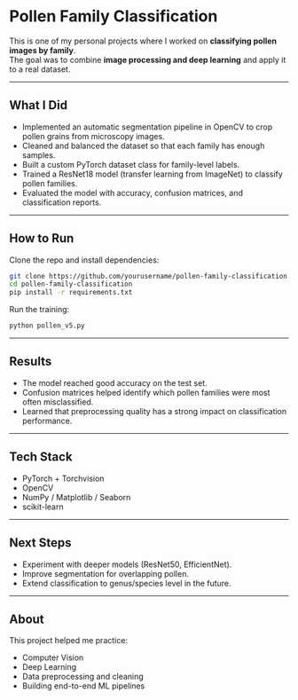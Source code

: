 # Pollen Family Classification

This is one of my personal projects where I worked on **classifying pollen images by family**.  
The goal was to combine **image processing and deep learning** and apply it to a real dataset.

---

## What I Did
- Implemented an automatic segmentation pipeline in OpenCV to crop pollen grains from microscopy images.  
- Cleaned and balanced the dataset so that each family has enough samples.  
- Built a custom PyTorch dataset class for family-level labels.  
- Trained a ResNet18 model (transfer learning from ImageNet) to classify pollen families.  
- Evaluated the model with accuracy, confusion matrices, and classification reports.  

---

## How to Run
Clone the repo and install dependencies:
```bash
git clone https://github.com/yourusername/pollen-family-classification.git
cd pollen-family-classification
pip install -r requirements.txt
```

Run the training:
```bash
python pollen_v5.py
```

---

## Results
- The model reached good accuracy on the test set.  
- Confusion matrices helped identify which pollen families were most often misclassified.  
- Learned that preprocessing quality has a strong impact on classification performance.  

---

## Tech Stack
- PyTorch + Torchvision  
- OpenCV  
- NumPy / Matplotlib / Seaborn  
- scikit-learn  

---

## Next Steps
- Experiment with deeper models (ResNet50, EfficientNet).  
- Improve segmentation for overlapping pollen.  
- Extend classification to genus/species level in the future.  

---

## About
This project helped me practice:  
- Computer Vision  
- Deep Learning  
- Data preprocessing and cleaning  
- Building end-to-end ML pipelines  

